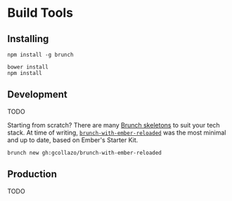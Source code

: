 # Build Tools

## Installing

    npm install -g brunch

    bower install
    npm install

## Development

TODO

Starting from scratch? There are many [Brunch
skeletons](https://github.com/brunch/brunch/wiki/Skeletons#wiki-ember) to suit
your tech stack. At time of writing,
[`brunch-with-ember-reloaded`](https://github.com/gcollazo/brunch-with-ember-reloaded)
was the most minimal and up to date, based on Ember's Starter Kit.

    brunch new gh:gcollazo/brunch-with-ember-reloaded

## Production

TODO
